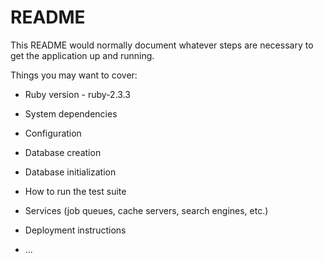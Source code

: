 # README

This README would normally document whatever steps are necessary to get the
application up and running.

Things you may want to cover:

* Ruby version  - ruby-2.3.3

* System dependencies

* Configuration

* Database creation

* Database initialization

* How to run the test suite

* Services (job queues, cache servers, search engines, etc.)

* Deployment instructions

* ...
